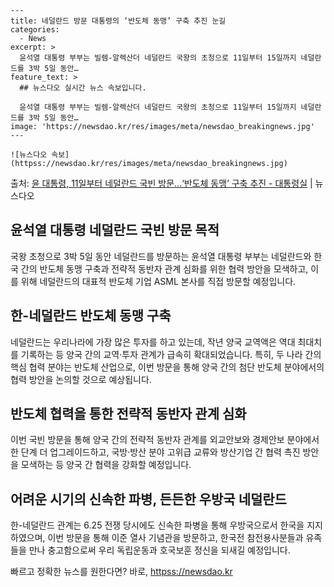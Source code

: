     ---
    title: 네덜란드 방문 대통령의 ‘반도체 동맹’ 구축 추진 눈길
    categories:
      - News
    excerpt: >
      윤석열 대통령 부부는 빌렘-알렉산더 네덜란드 국왕의 초청으로 11일부터 15일까지 네덜란드를 3박 5일 동안…
    feature_text: >
      ## 뉴스다오 실시간 뉴스 속보입니다.
    
      윤석열 대통령 부부는 빌렘-알렉산더 네덜란드 국왕의 초청으로 11일부터 15일까지 네덜란드를 3박 5일 동안…
    image: 'https://newsdao.kr/res/images/meta/newsdao_breakingnews.jpg'
    ---
    
    ![뉴스다오 속보](httpss://newsdao.kr/res/images/meta/newsdao_breakingnews.jpg)

<p>출처: <a href="httpss://newsdao.kr/2768" rel="dofollow">윤 대통령, 11일부터 네덜란드 국빈 방문…‘반도체 동맹’ 구축 추진 - 대통령실</a> | 뉴스다오</p>

<h2>윤석열 대통령 네덜란드 국빈 방문 목적</h2>

국왕 초청으로 3박 5일 동안 네덜란드를 방문하는 윤석열 대통령 부부는 네덜란드와 한국 간의 반도체 동맹 구축과 전략적 동반자 관계 심화를 위한 협력 방안을 모색하고, 이를 위해 네덜란드의 대표적 반도체 기업 ASML 본사를 직접 방문할 예정입니다.

<p data-ke-size="size16"></p>

<h2>한-네덜란드 반도체 동맹 구축</h2>

네덜란드는 우리나라에 가장 많은 투자를 하고 있는데, 작년 양국 교역액은 역대 최대치를 기록하는 등 양국 간의 교역·투자 관계가 급속히 확대되었습니다. 특히, 두 나라 간의 핵심 협력 분야는 반도체 산업으로, 이번 방문을 통해 양국 간의 첨단 반도체 분야에서의 협력 방안을 논의할 것으로 예상됩니다.

<p data-ke-size="size16"></p>

<h2>반도체 협력을 통한 전략적 동반자 관계 심화</h2>

이번 국빈 방문을 통해 양국 간의 전략적 동반자 관계를 외교안보와 경제안보 분야에서 한 단계 더 업그레이드하고, 국방·방산 분야 고위급 교류와 방산기업 간 협력 촉진 방안을 모색하는 등 양국 간 협력을 강화할 예정입니다.

<p data-ke-size="size16"></p>

<h2>어려운 시기의 신속한 파병, 든든한 우방국 네덜란드</h2>

한-네덜란드 관계는 6.25 전쟁 당시에도 신속한 파병을 통해 우방국으로서 한국을 지지하였으며, 이번 방문을 통해 이준 열사 기념관을 방문하고, 한국전 참전용사분들과 유족들을 만나 충고함으로써 우리 독립운동과 호국보훈 정신을 되새길 예정입니다.

<p data-ke-size="size16"></p> 

빠르고 정확한 뉴스를 원한다면? 바로, <a href="httpss://newsdao.kr" rel="dofollow">httpss://newsdao.kr</a>


    